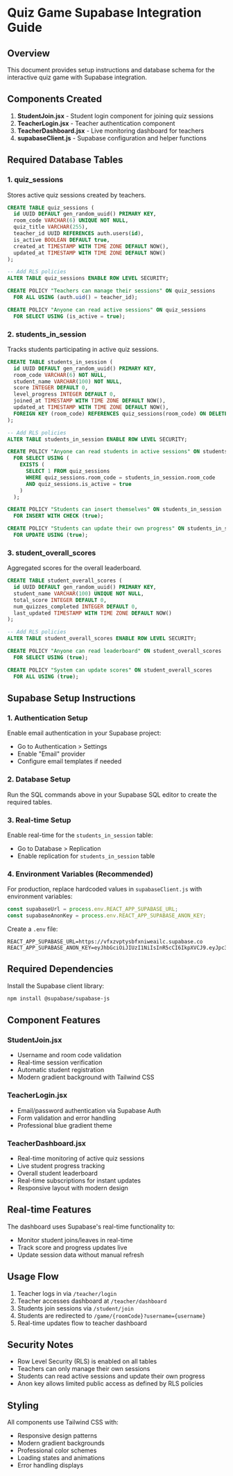 # Quiz Game Supabase Integration Guide

## Overview
This document provides setup instructions and database schema for the interactive quiz game with Supabase integration.

## Components Created
1. **StudentJoin.jsx** - Student login component for joining quiz sessions
2. **TeacherLogin.jsx** - Teacher authentication component
3. **TeacherDashboard.jsx** - Live monitoring dashboard for teachers
4. **supabaseClient.js** - Supabase configuration and helper functions

## Required Database Tables

### 1. quiz_sessions
Stores active quiz sessions created by teachers.

```sql
CREATE TABLE quiz_sessions (
  id UUID DEFAULT gen_random_uuid() PRIMARY KEY,
  room_code VARCHAR(6) UNIQUE NOT NULL,
  quiz_title VARCHAR(255),
  teacher_id UUID REFERENCES auth.users(id),
  is_active BOOLEAN DEFAULT true,
  created_at TIMESTAMP WITH TIME ZONE DEFAULT NOW(),
  updated_at TIMESTAMP WITH TIME ZONE DEFAULT NOW()
);

-- Add RLS policies
ALTER TABLE quiz_sessions ENABLE ROW LEVEL SECURITY;

CREATE POLICY "Teachers can manage their sessions" ON quiz_sessions
  FOR ALL USING (auth.uid() = teacher_id);

CREATE POLICY "Anyone can read active sessions" ON quiz_sessions
  FOR SELECT USING (is_active = true);
```

### 2. students_in_session
Tracks students participating in active quiz sessions.

```sql
CREATE TABLE students_in_session (
  id UUID DEFAULT gen_random_uuid() PRIMARY KEY,
  room_code VARCHAR(6) NOT NULL,
  student_name VARCHAR(100) NOT NULL,
  score INTEGER DEFAULT 0,
  level_progress INTEGER DEFAULT 0,
  joined_at TIMESTAMP WITH TIME ZONE DEFAULT NOW(),
  updated_at TIMESTAMP WITH TIME ZONE DEFAULT NOW(),
  FOREIGN KEY (room_code) REFERENCES quiz_sessions(room_code) ON DELETE CASCADE
);

-- Add RLS policies
ALTER TABLE students_in_session ENABLE ROW LEVEL SECURITY;

CREATE POLICY "Anyone can read students in active sessions" ON students_in_session
  FOR SELECT USING (
    EXISTS (
      SELECT 1 FROM quiz_sessions 
      WHERE quiz_sessions.room_code = students_in_session.room_code 
      AND quiz_sessions.is_active = true
    )
  );

CREATE POLICY "Students can insert themselves" ON students_in_session
  FOR INSERT WITH CHECK (true);

CREATE POLICY "Students can update their own progress" ON students_in_session
  FOR UPDATE USING (true);
```

### 3. student_overall_scores
Aggregated scores for the overall leaderboard.

```sql
CREATE TABLE student_overall_scores (
  id UUID DEFAULT gen_random_uuid() PRIMARY KEY,
  student_name VARCHAR(100) UNIQUE NOT NULL,
  total_score INTEGER DEFAULT 0,
  num_quizzes_completed INTEGER DEFAULT 0,
  last_updated TIMESTAMP WITH TIME ZONE DEFAULT NOW()
);

-- Add RLS policies
ALTER TABLE student_overall_scores ENABLE ROW LEVEL SECURITY;

CREATE POLICY "Anyone can read leaderboard" ON student_overall_scores
  FOR SELECT USING (true);

CREATE POLICY "System can update scores" ON student_overall_scores
  FOR ALL USING (true);
```

## Supabase Setup Instructions

### 1. Authentication Setup
Enable email authentication in your Supabase project:
- Go to Authentication > Settings
- Enable "Email" provider
- Configure email templates if needed

### 2. Database Setup
Run the SQL commands above in your Supabase SQL editor to create the required tables.

### 3. Real-time Setup
Enable real-time for the `students_in_session` table:
- Go to Database > Replication
- Enable replication for `students_in_session` table

### 4. Environment Variables (Recommended)
For production, replace hardcoded values in `supabaseClient.js` with environment variables:

```javascript
const supabaseUrl = process.env.REACT_APP_SUPABASE_URL;
const supabaseAnonKey = process.env.REACT_APP_SUPABASE_ANON_KEY;
```

Create a `.env` file:
```
REACT_APP_SUPABASE_URL=https://vfxzvptysbfxniweailc.supabase.co
REACT_APP_SUPABASE_ANON_KEY=eyJhbGciOiJIUzI1NiIsInR5cCI6IkpXVCJ9.eyJpc3MiOiJzdXBhYmFzZSIsInJlZiI6InZmeHp2cHR5c2JmeG5pd2VhaWxjIiwicm9sZSI6ImFub24iLCJpYXQiOjE3NTk2ODg4MTQsImV4cCI6MjA3NTI2NDgxNH0.DqlfqqwPdHamIwwv8OlwxVg3ndT9qkxz4OViWk_h430
```

## Required Dependencies

Install the Supabase client library:
```bash
npm install @supabase/supabase-js
```

## Component Features

### StudentJoin.jsx
- Username and room code validation
- Real-time session verification
- Automatic student registration
- Modern gradient background with Tailwind CSS

### TeacherLogin.jsx
- Email/password authentication via Supabase Auth
- Form validation and error handling
- Professional blue gradient theme

### TeacherDashboard.jsx
- Real-time monitoring of active quiz sessions
- Live student progress tracking
- Overall student leaderboard
- Real-time subscriptions for instant updates
- Responsive layout with modern design

## Real-time Features
The dashboard uses Supabase's real-time functionality to:
- Monitor student joins/leaves in real-time
- Track score and progress updates live
- Update session data without manual refresh

## Usage Flow
1. Teacher logs in via `/teacher/login`
2. Teacher accesses dashboard at `/teacher/dashboard`
3. Students join sessions via `/student/join`
4. Students are redirected to `/game/{roomCode}?username={username}`
5. Real-time updates flow to teacher dashboard

## Security Notes
- Row Level Security (RLS) is enabled on all tables
- Teachers can only manage their own sessions
- Students can read active sessions and update their own progress
- Anon key allows limited public access as defined by RLS policies

## Styling
All components use Tailwind CSS with:
- Responsive design patterns
- Modern gradient backgrounds
- Professional color schemes
- Loading states and animations
- Error handling displays